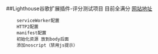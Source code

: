 ##Lighthouse谷歌扩展插件-评分测试项目
目前全满分
[网站地址](https://www.hqboke,cn)

```
    serviceWorker配置
    HTTP2配置
    manifest配置
    初始化资源 放到body后面
    添加noscript（禁用js提示）

```
